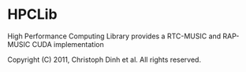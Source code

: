 # HPCLib
High Performance Computing Library provides a RTC-MUSIC and RAP-MUSIC CUDA implementation

Copyright (C) 2011, Christoph Dinh et al. All rights reserved.

